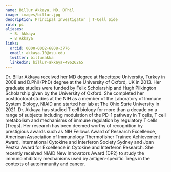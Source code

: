 ```yaml
---
name: Billur Akkaya, MD, DPhil
image: images/billur.jpg
description: Principal Investigator | T-Cell Side
role: pi
aliases:
  - B. Akkaya
  - B Akkaya
links:
  orcid: 0000-0002-6808-3776
  email: akkaya.10@osu.edu
  twitter: billurakka
  linkedin: billur-akkaya-496262a5
---
```


Dr. Billur Akkaya received her MD degree at Hacettepe University, Turkey in 2008 and D.Phil (PhD) degree at the University of Oxford, UK in 2013. Her graduate studies were funded by Felix Scholarship and Hugh Pilkington Scholarship given by the University of Oxford. She completed her postdoctoral studies at the NIH as a member of the Laboratory of Immune System Biology, NIAID and started her lab at The Ohio State University in 2021. Dr. Akkaya has studied T cell biology for more than a decade on a range of subjects including modulation of the PD-1 pathway in T cells, T cell metabolism and mechanisms of immune regulation by regulatory T cells (Tregs). Her research has been deemed worthy of recognition by prestigious awards such as NIH Fellows Award of Research Excellence, American Association of Immunology Thermofisher Trainee Achievement Award, International Cytokine and Interferon Society Sydney and Joan Pestka Award for Excellence in Cytokine and Interferon Research. She recently received NIAID New Innovators Award (DP2) to study the immunoinhibitory mechanisms used by antigen-specific Tregs in the contexts of autoimmunity and cancer.
